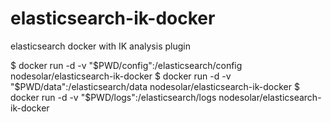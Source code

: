 # elasticsearch-ik-docker
 elasticsearch docker with IK analysis plugin



$ docker run -d -v "$PWD/config":/elasticsearch/config nodesolar/elasticsearch-ik-docker
$ docker run -d -v "$PWD/data":/elasticsearch/data nodesolar/elasticsearch-ik-docker
$ docker run -d -v "$PWD/logs":/elasticsearch/logs nodesolar/elasticsearch-ik-docker
